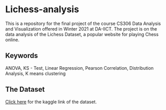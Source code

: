 # Lichess-analysis
This is a repository for the final project of the course CS306 Data Analysis and Visualization offered in Winter 2021 at DA-IICT.  The project is on the  data analysis of the Lichess Dataset, a popular website for playing Chess online.

## Keywords

ANOVA, KS - Test, Linear Regression, Pearson Correlation, Distribution Analysis, K means clustering

## The Dataset
[Click here](https://www.kaggle.com/noobiedatascientist/lichess-september-2020-data?select=Sept20analysis.csv) for the kaggle link of the dataset.
